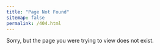 ```yaml
---
title: "Page Not Found"
sitemap: false
permalink: /404.html
---
```


Sorry, but the page you were trying to view does not exist. <!--more-->

<script type="text/javascript">
  var GOOG_FIXURL_LANG = 'en';
  var GOOG_FIXURL_SITE = '{{ site.url }}'
</script>
<script type="text/javascript" src="//linkhelp.clients.google.com/tbproxy/lh/wm/fixurl.js"></script>
